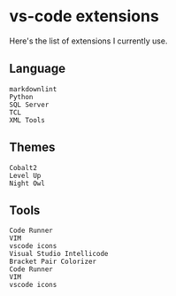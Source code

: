# vs-code extensions

Here's the list of extensions I currently use.

## Language

```text
markdownlint
Python
SQL Server
TCL
XML Tools
 ```

## Themes

```text
Cobalt2
Level Up
Night Owl
```

## Tools

```text
Code Runner
VIM
vscode icons
Visual Studio Intellicode
Bracket Pair Colorizer
Code Runner
VIM
vscode icons
```